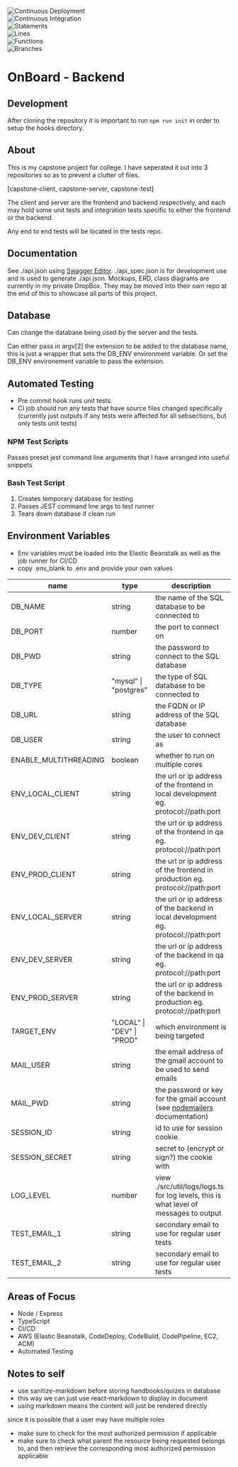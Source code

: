 ![Continuous Deployment](https://github.com/noahvarghese/capstone-server/actions/workflows/cd.yaml/badge.svg)
<br />
![Continuous Integration](https://github.com/noahvarghese/capstone-server/actions/workflows/ci.yaml/badge.svg)
<br />
![Statements](https://img.shields.io/badge/statements-88.73%25-yellow.svg?style=flat)
<br />
![Lines](https://img.shields.io/badge/lines-87.98%25-yellow.svg?style=flat)
<br />
![Functions](https://img.shields.io/badge/functions-88.96%25-yellow.svg?style=flat)
<br />
![Branches](https://img.shields.io/badge/branches-73.83%25-red.svg?style=flat)

# OnBoard - Backend

## Development

After cloning the repository it is important to run `npm run init` in order to setup the hooks directory.

## About

This is my capstone project for college.
I have seperated it out into 3 repositories so as to prevent a clutter of files.

[capstone-client, capstone-server, capstone-test]

The client and server are the frontend and backend respectively,
and each may hold some unit tests and integration tests specific to either the frontend or the backend.

Any end to end tests will be located in the tests repo.

## Documentation

See ./api.json using <a href="https://editor.swagger.io">Swagger Editor</a>.
./api_spec.json is for development use and is used to generate ./api.json.
Mockups, ERD, class diagrams are currently in my private DropBox.
They may be moved into their own repo at the end of this to showcase all parts of this project.

## Database

Can change the database being used by the server and the tests.

Can either pass in argv[2] the extension to be added to the database name, this is just a wrapper that sets the DB_ENV environment variable.
Or set the DB_ENV environement variable to pass the extension.

## Automated Testing

-   Pre commit hook runs unit tests.
-   CI job should run any tests that have source files changed specifically (currently just outputs if any tests were affected for all sebsections, but only tests unit tests)

### NPM Test Scripts

Passes preset jest command line arguments that I have arranged into useful snippets

### Bash Test Script

1. Creates temporary database for testing
2. Passes JEST command line args to test runner
3. Tears down database if clean run

## Environment Variables

-   Env variables must be loaded into the Elastic Beanstalk as well as the job runner for CI/CD
-   copy .env_blank to .env and provide your own values

| name                  | type                       | description                                                                                                                      |
| --------------------- | -------------------------- | -------------------------------------------------------------------------------------------------------------------------------- |
| DB_NAME               | string                     | the name of the SQL database to be connected to                                                                                  |
| DB_PORT               | number                     | the port to connect on                                                                                                           |
| DB_PWD                | string                     | the password to connect to the SQL database                                                                                      |
| DB_TYPE               | "mysql" \| "postgres"      | the type of SQL database to be connected to                                                                                      |
| DB_URL                | string                     | the FQDN or IP address of the SQL database                                                                                       |
| DB_USER               | string                     | the user to connect as                                                                                                           |
| ENABLE_MULTITHREADING | boolean                    | whether to run on multiple cores                                                                                                 |
| ENV_LOCAL_CLIENT      | string                     | the url or ip address of the frontend in local development eg. protocol://path:port                                              |
| ENV_DEV_CLIENT        | string                     | the url or ip address of the frontend in qa eg. protocol://path:port                                                             |
| ENV_PROD_CLIENT       | string                     | the url or ip address of the frontend in production eg. protocol://path:port                                                     |
| ENV_LOCAL_SERVER      | string                     | the url or ip address of the backend in local development eg. protocol://path:port                                               |
| ENV_DEV_SERVER        | string                     | the url or ip address of the backend in qa eg. protocol://path:port                                                              |
| ENV_PROD_SERVER       | string                     | the url or ip address of the backend in production eg. protocol://path:port                                                      |
| TARGET_ENV            | "LOCAL" \| "DEV" \| "PROD" | which environment is being targeted                                                                                              |
| MAIL_USER             | string                     | the email address of the gmail account to be used to send emails                                                                 |
| MAIL_PWD              | string                     | the password or key for the gmail account (see <a href="https://www.npmjs.com/package/nodemailer">nodemailers</a> documentation) |
| SESSION_ID            | string                     | id to use for session cookie                                                                                                     |
| SESSION_SECRET        | string                     | secret to (encrypt or sign?) the cookie with                                                                                     |
| LOG_LEVEL             | number                     | view ./src/util/logs/logs.ts for log levels, this is what level of messages to output                                            |
| TEST_EMAIL_1  | string                     | secondary email to use for regular user tests                                                                                    |
| TEST_EMAIL_2  | string                     | secondary email to use for regular user tests                                                                                    |

## Areas of Focus

-   Node / Express
-   TypeScript
-   CI/CD
-   AWS (Elastic Beanstalk, CodeDeploy, CodeBuild, CodePipeline, EC2, ACM)
-   Automated Testing

## Notes to self

-   use sanitize-markdown before storing handbooks/quizes in database
-   this way we can just use react-markdown to display in document
-   using markdown means the content will just be rendered directly

since it is possible that a user may have multiple roles

-   make sure to check for the most authorized permission if applicable
-   make sure to check what parent the resource being requested belongs to, and then retrieve the corresponding most authorized permission applicable
